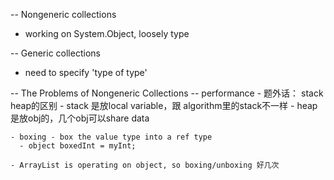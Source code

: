 -- Nongeneric collections
  - working on System.Object, loosely type

-- Generic collections
  - need to specify 'type of type'

-- The Problems of Nongeneric Collections
  -- performance
    - 题外话： stack heap的区别
      - stack 是放local variable，跟 algorithm里的stack不一样
      - heap 是放obj的，几个obj可以share data

    - boxing - box the value type into a ref type 
      - object boxedInt = myInt;

    - ArrayList is operating on object, so boxing/unboxing 好几次 
  
  
  
  
  
  
  
  
  
